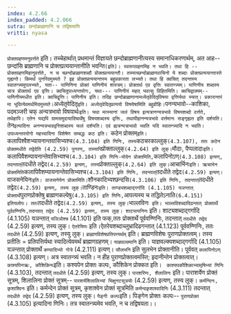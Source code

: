 ```yaml
---
index: 4.2.66
index_padded: 4.2.066
sutra: छन्दोब्राह्मणानि च तद्विषयाणि
vritti: nyasa

---
```

`प्रोक्तग्रहणमनुवर्त्तते` इति। तच्चेहार्थात् प्रथमान्तं विज्ञायते छन्दोब्राह्मणानीत्यस्य समानाधिकरणार्थम्, अत आह-- छन्दांसि ब्राह्मणानि च प्रोक्तप्रत्ययान्तानीति भवन्ति` (इति)। स्वरूपग्रहणमिह न भवति। तथा हि -- प्रोक्तग्रहणमिहानुवर्त्तते, न च च्छन्दोब्राह्मणशब्दौ प्रोक्तप्रत्ययान्तौ। तस्माच्छन्दोब्राह्मणवाचिनो ये शब्दाः प्रोक्तप्रत्ययान्तास्ते गृह्यन्ते। किमर्थं पुनरिदमुच्यते ? इह प्रोक्तप्रत्ययान्तस्य बहुप्रकारता लभ्यते। तथा हि क्वचित् तदन्तस्य स्वातन्त्र्यमुपलभ्यते, यता-- पाणिनिना प्रोक्तं पाणिनीयं शास्त्रम्। प्रोक्तार्थ एव वृत्तिः स्वातन्त्र्यम्। पाणिनीय शब्दस्य चात्र प्रोक्तार्थ एव वृत्तिः। क्वचिदुपाध्यन्तयोगः, यथा--- पाणिनीयं महत् भवत्सु विहितमिति। क्वचिद्वाक्यम्-- पाणिनीयमधीत इति। क्वचिद्वृत्तिः। पाणिनीय इति। तदिह छन्दोब्राह्मणानामध्येतृवेदितृविषया वृत्तिर्यथा स्यात्। प्रकारान्तरं मा भूदित्येवमर्थमिदमुच्यते। `अध्येतृवेदितृ` इति। अध्येतृवेदितृप्रत्ययो विषयेषामिति बहुव्रीहिः। `पनन्यभावो--काशिका, पदमञ्जरी चफ् अन्यत्रभावो विषयार्थः` इति। यथा मत्स्यानां जलं विषय इत्यत्रानन्यत्रभावे विषयशब्दो वर्त्तते, तथेहापि। एतेन यद्यपि ग्रामसमुदायादिष्वर्थेषु विषयशब्दस्य वृत्तिः, तथापीहानन्यत्रभावे वर्त्तमानः सङ्गृह्यत इति दर्शयति। `तेन`इत्यादिना अनन्यत्रभाववृत्तिशब्दस्य फलं दर्शयति। एवं ह्यत्रन्यत्राभावो भवति यदि स्वातन्त्र्यादि न भवति। उपाध्यन्तरयोगो महत्त्वादिना विशेषेण सम्बद्धः कठ इति। `कठेन प्रोक्तम्` इति। `कलापिश्वैशभ्यायनान्तवासिभ्यश्च` (4.3.104) इति णिनिः, तस्य `कठचरकाल्लुक्` (4.3.107), ततः कठेन प्रोक्तमधीते तद्वेदेति (4.2.59) पुनरण्, तस्यापि `प्रोक्ताल्लुक्` (4.2.64) इति लुक्। `मौदाः, पैप्पलादाः` इति। `कलापिवैशम्पायनान्तेवासिभ्यश्च` (4.3.104) इति णिनिः-मोदेन प्रोक्तमिति, `कलापिनोऽण्` (4.3.108) इत्यण्, तदन्तात् `तदधीते तद्वेद` (4.2.59) इत्यण्, तस्य `प्रोक्ताल्लुक्` (4.2.64) इति लुक्। `आचार्भिनः` इति। ऋचाभेन प्रोक्तमिति `कलापिवैशम्यायनान्तेवासिभ्यश्च` (4.3.104) इति णिनिः, तदन्तात् `तदधीते तद्वेद` (4.2.59) इत्यण्। `वाजसनेयिनः` इति। वाजसनेयेन प्रोक्तमिति। `शौनकादिभ्यश्छन्दसि` (4.3.106) इति णिनिः, तदन्तात् `तदधीते तद्वेद` (4.2.59) इत्यण्, तस्य लुक्। `ताण्डिनः` इति। ताण्ड्यशब्दाद्गर्गादि (4.1.105) यञन्तात् प्रोक्तार्थे `पुराणप्रोक्तेषु ब्राह्मणकल्पेषु` (4.3.105) इति णिनिः, `आपत्यस्य च तद्धितेऽनाति` (6.4.151) इतियलोपः। ततः `तदधीते तद्वेद` (4.2.59) इत्यण्, तस्य लुक्। `भाल्लविनः` इति। भाल्लविशब्दादिढन्तात् प्रोक्तार्थे पूर्ववण्णिनिः,तदन्तात् तद्वेद (4.2.59) इत्यण्, तस्य लुक्। शाट्यायनिनः` इति। शाट्यशब्दाद्गर्गादि (4.1.105) यञन्तात् `यञिञोश्च` (4.1.101) इति फक्,ततः प्रोक्तार्थे पूर्ववण्णिनिः, तदन्तात् `तदधीते तद्वेद` (4.2.59) इत्यण्, तस्य लुक्। `ऐतरेयिणः` इति।ऐतरेयशब्दाच्लुभ्रादिढगन्तात् (4.1.123) पूर्ववण्णिनिः, ततः `तदधीते` (4.2.59) इत्यण्, तस्यु लुक्।
`ब्राह्मणविशेषप्रतिपत्त्यर्थम्` इति। ब्राह्मणविशेषः पुराणप्रोक्तत्वम्। तस्य प्रतीतिः = प्रतिपत्तिर्यथा स्यादित्येवमर्थं ब्राह्मणग्रहणम्। `याज्ञवल्क्यानि` इति। याज्ञवल्क्यशब्दाद्गर्गादि (4.1.105) यञन्तात् प्रोक्तार्थे `कण्वादिभ्यो गोत्रे` (4.2.111) इत्यण्। `सौलभनि` इति सुलभेन प्रोक्तानीति। पूर्ववत् `कलापिनोऽण्` (4.3.108) इत्यण्। अत्र स्वातन्त्र्यं भवति। न हीह पुराणप्रोक्तत्वमस्ति; इदानीन्तेन प्रोक्तत्वात्। `काश्यपिनऋः, कौशिकिनः`इति। कश्यपेन प्रोक्तः कल्पः, कौशिकेन प्रोक्कत इति। ` काश्यपकौशिकाभ्यामृषिभ्यां णिनिः` (4.3.103), तदन्तात् `तदधीते` (4.2.59) इत्यण्, तस्य लुक्। `पारशरिणः, शैलालिनः` इति। पाराशर्येण प्रोक्तं सूत्रम्, शिलालिना प्रोक्तं सूत्रम्-- `पारशर्यशिलालिभ्यां भिक्षुनटसूत्रयोः` (4.2.59) इत्यण्, तस्य लुक्। `कर्मन्दिनः, कृशाश्विनः` इति। कर्मन्देन प्रोक्तं सूत्रम्, कृशाश्वेन प्रोक्तं सूत्रमिति `कर्मन्दकृशाश्वादिनिः` (4.3.111) तदन्तात् `तदधीते तद्वेद` (4.2.59) इत्यण्, तस्य लुक्।
`पैङ्गी कल्पः`इति। पिङ्गेन प्रोक्तः कल्पः-- `पुराणप्रोक्त` (4.3.105) इत्यादिना णिनिः। तत्र स्वातन्त्र्यमेव भवति, न च तद्विषयता।।